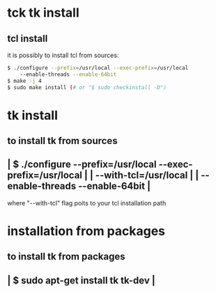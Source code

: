 # tck tk install

## tcl install
it is possibly to install tcl from sources:
```sh
$ ./configure --prefix=/usr/local --exec-prefix=/usr/local
    --enable-threads --enable-64bit
$ make -j 4
$ sudo make install (# or "$ sudo checkinstall -D")
```


 tk install
 ==========

 to install tk from sources
 ------------------------------------------------------------------------
 | $ ./configure --prefix=/usr/local --exec-prefix=/usr/local		|
 |		 --with-tcl=/usr/local					|
 |               --enable-threads --enable-64bit			|
 ------------------------------------------------------------------------
 where "--with-tcl" flag poits to your tcl installation path



 installation from packages
 ==========================

 to install tk from packages 
 ------------------------------------------------------------------------
 | $ sudo apt-get install tk tk-dev					|
 ------------------------------------------------------------------------
